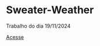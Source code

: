 # Sweater-Weather
 Trabalho do dia 19/11/2024

<a href="https://yagosouza2301.github.io/Sweater-Weather/repositorio/trabalho.html">Acesse</a>